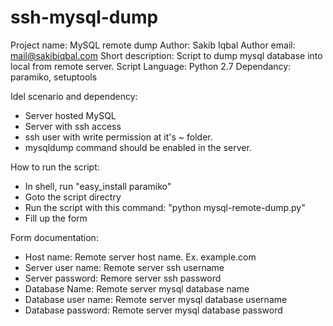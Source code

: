 # ssh-mysql-dump

Project name: MySQL remote dump
Author: Sakib Iqbal
Author email: mail@sakibiqbal.com
Short description: Script to dump mysql database into local from remote server.
Script Language: Python 2.7
Dependancy: paramiko, setuptools

Idel scenario and dependency:
 - Server hosted MySQL
 - Server with ssh access
 - ssh user with write permission at it's ~ folder.
 - mysqldump command should be enabled in the server.

How to run the script:
 - In shell, run "easy_install paramiko"
 - Goto the script directry
 - Run the script with this command: "python mysql-remote-dump.py"
 - Fill up the form
 
 Form documentation:
 - Host name: Remote server host name. Ex. example.com
 - Server user name: Remote server ssh username
 - Server password: Remore server ssh password
 - Database Name: Remote server mysql database name
 - Database user name: Remote server mysql database username
 - Database password: Remote server mysql database password
